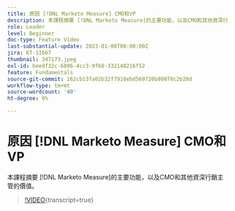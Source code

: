 ```yaml
---
title: 原因 [!DNL Marketo Measure] CMO和VP
description: 本課程摘要 [!DNL Marketo Measure]的主要功能，以及CMO和其他資深行銷主管的價值。
role: Leader
level: Beginner
doc-type: Feature Video
last-substantial-update: 2023-01-06T00:00:00Z
jira: KT-11667
thumbnail: 347173.jpeg
exl-id: beedf32c-6806-4cc3-9f68-332148216f52
feature: Fundamentals
source-git-commit: 262cb13fa02b32f7918ebd569720b80078c2b28d
workflow-type: tm+mt
source-wordcount: '40'
ht-degree: 0%

---
```


# 原因 [!DNL Marketo Measure] CMO和VP

本課程摘要 [!DNL Marketo Measure]的主要功能，以及CMO和其他資深行銷主管的價值。

>[!VIDEO](https://video.tv.adobe.com/v/347173/?learn=on){transcript=true}

